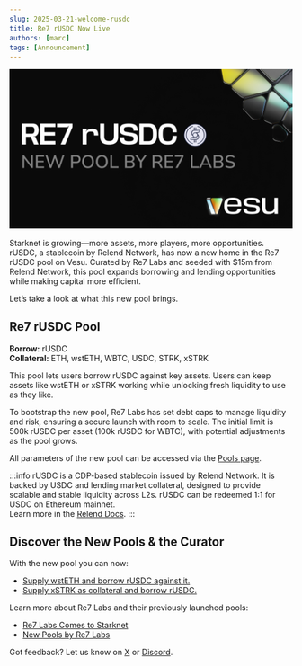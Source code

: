 ```yaml
---
slug: 2025-03-21-welcome-rusdc
title: Re7 rUSDC Now Live
authors: [marc]
tags: [Announcement]
---
```


![Welcome rUSDC on Starknet](rUSDC-on-Starknet.png)


Starknet is growing—more assets, more players, more opportunities. rUSDC, a stablecoin by Relend Network, has now a new home in the Re7 rUSDC pool on Vesu. Curated by Re7 Labs and seeded with $15m from Relend Network, this pool expands borrowing and lending opportunities while making capital more efficient.

Let’s take a look at what this new pool brings.


## Re7 rUSDC Pool

**Borrow:** rUSDC  
**Collateral:** ETH, wstETH, WBTC, USDC, STRK, xSTRK  

This pool lets users borrow rUSDC against key assets. Users can keep assets like wstETH or xSTRK working while unlocking fresh liquidity to use as they like.

To bootstrap the new pool, Re7 Labs has set debt caps to manage liquidity and risk, ensuring a secure launch with room to scale. The initial limit is 500k rUSDC per asset (100k rUSDC for WBTC), with potential adjustments as the pool grows.

All parameters of the new pool can be accessed via the [Pools page](https://vesu.xyz/pools).

:::info
rUSDC is a CDP-based stablecoin issued by Relend Network. It is backed by USDC and lending market collateral, designed to provide scalable and stable liquidity across L2s. rUSDC can be redeemed 1:1 for USDC on Ethereum mainnet.  
Learn more in the [Relend Docs](https://docs.relend.network/).
:::


## Discover the New Pools & the Curator

With the new pool you can now:

- [Supply wstETH and borrow rUSDC against it.](https://vesu.xyz/borrow?form=true&poolId=0x3de03fafe6120a3d21dc77e101de62e165b2cdfe84d12540853bd962b970f99&collateralAddress=0x0057912720381af14b0e5c87aa4718ed5e527eab60b3801ebf702ab09139e38b&debtAddress=0x02019e47a0bc54ea6b4853c6123ffc8158ea3ae2af4166928b0de6e89f06de6c)
- [Supply xSTRK as collateral and borrow rUSDC.](https://vesu.xyz/borrow?form=true&poolId=0x3de03fafe6120a3d21dc77e101de62e165b2cdfe84d12540853bd962b970f99&collateralAddress=0x028d709c875c0ceac3dce7065bec5328186dc89fe254527084d1689910954b0a&debtAddress=0x02019e47a0bc54ea6b4853c6123ffc8158ea3ae2af4166928b0de6e89f06de6c)


Learn more about Re7 Labs and their previously launched pools:

- [Re7 Labs Comes to Starknet](https://docs.vesu.xyz/blog/2024-11-27-welcome-re7)
- [New Pools by Re7 Labs](https://docs.vesu.xyz/blog/2025-02-06-new-pools-by-re7)


Got feedback? Let us know on [X](https://x.com/vesuxyz) or [Discord](https://discord.com/invite/G9Gxgujj8T).